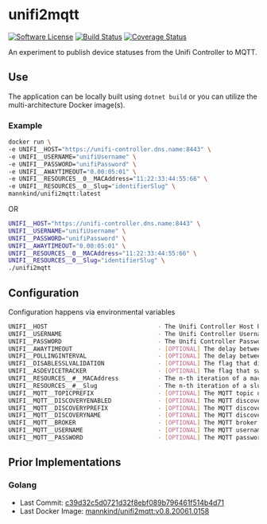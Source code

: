 # unifi2mqtt

[![Software
License](https://img.shields.io/badge/License-MIT-orange.svg?style=flat-square)](https://github.com/mannkind/unifi2mqtt/blob/main/LICENSE.md)
[![Build Status](https://github.com/mannkind/unifi2mqtt/workflows/Main%20Workflow/badge.svg)](https://github.com/mannkind/unifi2mqtt/actions)
[![Coverage Status](https://img.shields.io/codecov/c/github/mannkind/unifi2mqtt/main.svg)](http://codecov.io/github/mannkind/unifi2mqtt?branch=main)

An experiment to publish device statuses from the Unifi Controller to MQTT.

## Use

The application can be locally built using `dotnet build` or you can utilize the multi-architecture Docker image(s).

### Example

```bash
docker run \
-e UNIFI__HOST="https://unifi-controller.dns.name:8443" \
-e UNIFI__USERNAME="unifiUsername" \
-e UNIFI__PASSWORD="unifiPassword" \
-e UNIFI__AWAYTIMEOUT="0.00:05:01" \
-e UNIFI__RESOURCES__0__MACAddress="11:22:33:44:55:66" \
-e UNIFI__RESOURCES__0__Slug="identifierSlug" \
mannkind/unifi2mqtt:latest
```

OR

```bash
UNIFI__HOST="https://unifi-controller.dns.name:8443" \
UNIFI__USERNAME="unifiUsername" \
UNIFI__PASSWORD="unifiPassword" \
UNIFI__AWAYTIMEOUT="0.00:05:01" \
UNIFI__RESOURCES__0__MACAddress="11:22:33:44:55:66" \
UNIFI__RESOURCES__0__Slug="identifierSlug" \
./unifi2mqtt 
```


## Configuration

Configuration happens via environmental variables

```bash
UNIFI__HOST                               - The Unifi Controller Host URL
UNIFI__USERNAME                           - The Unifi Controller Username
UNIFI__PASSWORD                           - The Unifi Controller Password
UNIFI__AWAYTIMEOUT                        - [OPTIONAL] The delay between last seeing a device and marking it as away, defaults to "0.00:05:01"
UNIFI__POLLINGINTERVAL                    - [OPTIONAL] The delay between device lookups, defaults to "0.00:00:11"
UNIFI__DISABLESSLVALIDATION               - [OPTIONAL] The flag that disables SSL validation, defaults to true
UNIFI__ASDEVICETRACKER                    - [OPTIONAL] The flag that switches to device_tracker
UNIFI__RESOURCES__#__MACAddress           - The n-th iteration of a mac address for a specific device
UNIFI__RESOURCES__#__Slug                 - The n-th iteration of a slug to identify the specific mac address
UNIFI__MQTT__TOPICPREFIX                  - [OPTIONAL] The MQTT topic on which to publish the collection lookup results, defaults to "home/unifi"
UNIFI__MQTT__DISCOVERYENABLED             - [OPTIONAL] The MQTT discovery flag for Home Assistant, defaults to false
UNIFI__MQTT__DISCOVERYPREFIX              - [OPTIONAL] The MQTT discovery prefix for Home Assistant, defaults to "homeassistant"
UNIFI__MQTT__DISCOVERYNAME                - [OPTIONAL] The MQTT discovery name for Home Assistant, defaults to "unifi"
UNIFI__MQTT__BROKER                       - [OPTIONAL] The MQTT broker, defaults to "test.mosquitto.org"
UNIFI__MQTT__USERNAME                     - [OPTIONAL] The MQTT username, default to ""
UNIFI__MQTT__PASSWORD                     - [OPTIONAL] The MQTT password, default to ""
```

## Prior Implementations

### Golang
* Last Commit: [c39d32c5d0721d32f8ebf089b796461f514b4d71](https://github.com/mannkind/unifi2mqtt/commit/c39d32c5d0721d32f8ebf089b796461f514b4d71)
* Last Docker Image: [mannkind/unifi2mqtt:v0.8.20061.0158](https://hub.docker.com/layers/mannkind/unifi2mqtt/v0.8.20061.0158/images/sha256-7020736d44b64fe8b9cbc87887f20216b4539c32c9a5ae6145c10fe3c233b5bf?context=explore)